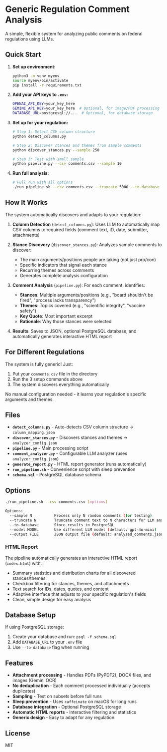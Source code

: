# Generic Regulation Comment Analysis

A simple, flexible system for analyzing public comments on federal regulations using LLMs.

## Quick Start

1. **Set up environment:**
   ```bash
   python3 -m venv myenv
   source myenv/bin/activate
   pip install -r requirements.txt
   ```

2. **Add your API keys to `.env`:**
   ```bash
   OPENAI_API_KEY=your_key_here
   GEMINI_API_KEY=your_key_here  # Optional, for image/PDF processing
   DATABASE_URL=postgresql://...  # Optional, for database storage
   ```

3. **Set up for your regulation:**
   ```bash
   # Step 1: Detect CSV column structure
   python detect_columns.py

   # Step 2: Discover stances and themes from sample comments
   python discover_stances.py --sample 250

   # Step 3: Test with small sample
   python pipeline.py --csv comments.csv --sample 10
   ```

4. **Run full analysis:**
   ```bash
   # Full run with all options
   ./run_pipeline.sh --csv comments.csv --truncate 5000 --to-database
   ```

## How It Works

The system automatically discovers and adapts to your regulation:

1. **Column Detection** (`detect_columns.py`): Uses LLM to automatically map CSV columns to required fields (comment text, ID, date, submitter, attachments)

2. **Stance Discovery** (`discover_stances.py`): Analyzes sample comments to discover:
   - The main arguments/positions people are taking (not just pro/con)
   - Specific indicators that signal each stance
   - Recurring themes across comments
   - Generates complete analysis configuration

3. **Comment Analysis** (`pipeline.py`): For each comment, identifies:
   - **Stances**: Multiple arguments/positions (e.g., "board shouldn't be fired", "process lacks transparency")
   - **Themes**: Topics covered (e.g., "scientific integrity", "vaccine safety")
   - **Key Quote**: Most important excerpt
   - **Rationale**: Why those stances were selected

4. **Results**: Saves to JSON, optional PostgreSQL database, and automatically generates interactive HTML report

## For Different Regulations

The system is fully generic! Just:

1. Put your `comments.csv` file in the directory
2. Run the 3 setup commands above
3. The system discovers everything automatically

No manual configuration needed - it learns your regulation's specific arguments and themes.

## Files

- **`detect_columns.py`** - Auto-detects CSV column structure → `column_mapping.json`
- **`discover_stances.py`** - Discovers stances and themes → `analyzer_config.json`  
- **`pipeline.py`** - Main processing script
- **`comment_analyzer.py`** - Configurable LLM analyzer (uses `analyzer_config.json`)
- **`generate_report.py`** - HTML report generator (runs automatically)
- **`run_pipeline.sh`** - Convenience script with sleep prevention
- **`schema.sql`** - PostgreSQL database schema

## Options

```bash
./run_pipeline.sh --csv comments.csv [options]

Options:
  --sample N          Process only N random comments (for testing)
  --truncate N        Truncate comment text to N characters for LLM analysis (saves costs)
  --to-database       Store results in PostgreSQL 
  --model MODEL       Use different LLM model (default: gpt-4o-mini)
  --output FILE       JSON output file (default: analyzed_comments.json)
```

### HTML Report

The pipeline automatically generates an interactive HTML report (`index.html`) with:
- Summary statistics and distribution charts for all discovered stances/themes
- Checkbox filtering for stances, themes, and attachments  
- Text search for IDs, dates, quotes, and content
- Adaptive interface that adjusts to your specific regulation's fields
- Clean, simple design for easy analysis

## Database Setup

If using PostgreSQL storage:

1. Create your database and run: `psql -f schema.sql`
2. Add `DATABASE_URL` to your `.env` file
3. Use `--to-database` flag when running

## Features

- **Attachment processing** - Handles PDFs (PyPDF2), DOCX files, and images (Gemini OCR)
- **No deduplication** - Each comment processed individually (accepts duplicates)
- **Sampling** - Test on subsets before full runs
- **Sleep prevention** - Uses `caffeinate` on macOS for long runs
- **Database integration** - Optional PostgreSQL storage
- **Automatic HTML reports** - Interactive filtering and statistics
- **Generic design** - Easy to adapt for any regulation

## License

MIT